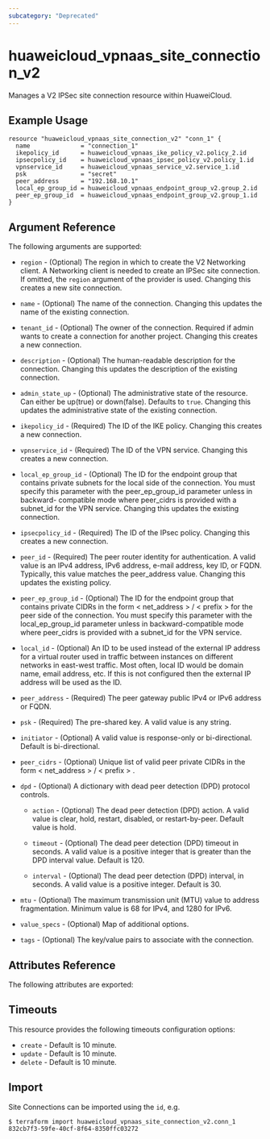 ```yaml
---
subcategory: "Deprecated"
---
```


# huaweicloud\_vpnaas\_site\_connection\_v2

Manages a V2 IPSec site connection resource within HuaweiCloud.

## Example Usage

```hcl
resource "huaweicloud_vpnaas_site_connection_v2" "conn_1" {
  name              = "connection_1"
  ikepolicy_id      = huaweicloud_vpnaas_ike_policy_v2.policy_2.id
  ipsecpolicy_id    = huaweicloud_vpnaas_ipsec_policy_v2.policy_1.id
  vpnservice_id     = huaweicloud_vpnaas_service_v2.service_1.id
  psk               = "secret"
  peer_address      = "192.168.10.1"
  local_ep_group_id = huaweicloud_vpnaas_endpoint_group_v2.group_2.id
  peer_ep_group_id  = huaweicloud_vpnaas_endpoint_group_v2.group_1.id
}
```

## Argument Reference

The following arguments are supported:

* `region` - (Optional) The region in which to create the V2 Networking client.
    A Networking client is needed to create an IPSec site connection. If omitted, the
    `region` argument of the provider is used. Changing this creates a new
    site connection.

* `name` - (Optional) The name of the connection. Changing this updates the name of
    the existing connection.

* `tenant_id` - (Optional) The owner of the connection. Required if admin wants to
    create a connection for another project. Changing this creates a new connection.

* `description` - (Optional) The human-readable description for the connection.
    Changing this updates the description of the existing connection.

* `admin_state_up` - (Optional) The administrative state of the resource.
    Can either be up(true) or down(false). Defaults to `true`.
    Changing this updates the administrative state of the existing connection.

* `ikepolicy_id` - (Required) The ID of the IKE policy. Changing this creates a new connection.

* `vpnservice_id` - (Required) The ID of the VPN service. Changing this creates a new connection.

* `local_ep_group_id` - (Optional) The ID for the endpoint group that contains private subnets for the local side of the connection.
    You must specify this parameter with the peer_ep_group_id parameter unless
	in backward- compatible mode where peer_cidrs is provided with a subnet_id for the VPN service.
    Changing this updates the existing connection.

* `ipsecpolicy_id` - (Required) The ID of the IPsec policy. Changing this creates a new connection.

* `peer_id` - (Required) The peer router identity for authentication. A valid value is an IPv4 address, IPv6 address, e-mail address, key ID, or FQDN.
	Typically, this value matches the peer_address value.
	Changing this updates the existing policy.

* `peer_ep_group_id` - (Optional) The ID for the endpoint group that contains private CIDRs in the form < net_address > / < prefix > for the peer side of the connection.
	You must specify this parameter with the local_ep_group_id parameter unless in backward-compatible mode
	where peer_cidrs is provided with a subnet_id for the VPN service.

* `local_id` - (Optional) An ID to be used instead of the external IP address for a virtual router used in traffic between instances on different networks in east-west traffic.
	Most often, local ID would be domain name, email address, etc.
	If this is not configured then the external IP address will be used as the ID.

* `peer_address` - (Required) The peer gateway public IPv4 or IPv6 address or FQDN.

* `psk` - (Required) The pre-shared key. A valid value is any string.

* `initiator` - (Optional) A valid value is response-only or bi-directional. Default is bi-directional.

* `peer_cidrs` - (Optional) Unique list of valid peer private CIDRs in the form < net_address > / < prefix > .

* `dpd` - (Optional) A dictionary with dead peer detection (DPD) protocol controls.
    - `action` - (Optional) The dead peer detection (DPD) action.
		A valid value is clear, hold, restart, disabled, or restart-by-peer.
		Default value is hold.

    - `timeout` - (Optional) The dead peer detection (DPD) timeout in seconds.
		A valid value is a positive integer that is greater than the DPD interval value.
		Default is 120.

    - `interval` - (Optional) The dead peer detection (DPD) interval, in seconds.
		A valid value is a positive integer.
		Default is 30.

* `mtu` -  (Optional) The maximum transmission unit (MTU) value to address fragmentation.
	Minimum value is 68 for IPv4, and 1280 for IPv6.

* `value_specs` - (Optional) Map of additional options.

* `tags` - (Optional) The key/value pairs to associate with the connection.

## Attributes Reference

The following attributes are exported:

## Timeouts
This resource provides the following timeouts configuration options:
- `create` - Default is 10 minute.
- `update` - Default is 10 minute.
- `delete` - Default is 10 minute.

## Import

Site Connections can be imported using the `id`, e.g.

```
$ terraform import huaweicloud_vpnaas_site_connection_v2.conn_1 832cb7f3-59fe-40cf-8f64-8350ffc03272
```
